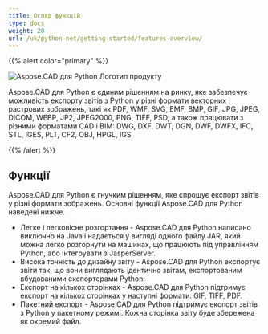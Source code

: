 ```yaml
---
title: Огляд функцій
type: docs
weight: 20
url: /uk/python-net/getting-started/features-overview/
---
```


{{% alert color="primary" %}}

![Aspose.CAD для Python Логотип продукту](/cad/_assets/home_4.png)

Aspose.CAD для Python є єдиним рішенням на ринку, яке забезпечує можливість експорту звітів з Python у різні формати векторних і растрових зображень, такі як PDF, WMF, SVG, EMF, BMP, GIF, JPG, JPEG, DICOM, WEBP, JP2, JPEG2000, PNG, TIFF, PSD, а також працювати з різними форматами CAD і BIM: DWG, DXF, DWT, DGN, DWF, DWFX, IFC, STL, IGES, PLT, CF2, OBJ, HPGL, IGS

{{% /alert %}}

## Функції

Aspose.CAD для Python є гнучким рішенням, яке спрощує експорт звітів у різні формати зображень. Основні функції Aspose.CAD для Python наведені нижче.

- Легке і легковісне розгортання - Aspose.CAD для Python написано виключно на Java і надається у вигляді одного файлу JAR, який можна легко розгорнути на машинах, що працюють під управлінням Python, або інтегрувати з JasperServer.
- Висока точність до дизайну звіту - Aspose.CAD для Python експортує звіти так, що вони виглядають ідентично звітам, експортованим вбудованими експортерами Python.
- Експорт на кількох сторінках - Aspose.CAD для Python підтримує експорт на кількох сторінках у наступні формати: GIF, TIFF, PDF.
- Пакетний експорт - Aspose.CAD для Python підтримує експорт звітів з Python у пакетному режимі. Кожна сторінка звіту буде збережена як окремий файл.
